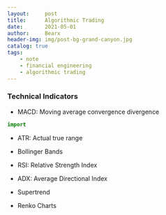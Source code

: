 ```yaml
---
layout:     post
title:      Algorithmic Trading
date:       2021-05-01
author:     Bearx
header-img: img/post-bg-grand-canyon.jpg
catalog: true
tags:
    - note
    - financial engineering
    - algorithmic trading
---
```


### Technical Indicators

* MACD: Moving average convergence divergence

```python
import 
```

* ATR: Actual true range

* Bollinger Bands

- RSI: Relative Strength Index

- ADX: Average Directional Index

- Supertrend

- Renko Charts


